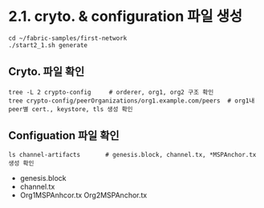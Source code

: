 # 2.1. cryto. & configuration 파일 생성

```
cd ~/fabric-samples/first-network
./start2_1.sh generate
```

## Cryto. 파일 확인
```
tree -L 2 crypto-config     # orderer, org1, org2 구조 확인
tree crypto-config/peerOrganizations/org1.example.com/peers  # org1내 peer별 cert., keystore, tls 생성 확인
```

## Configuation 파일 확인
```
ls channel-artifacts       # genesis.block, channel.tx, *MSPAnchor.tx 생성 확인
```
- genesis.block
- channel.tx
- Org1MSPAnhcor.tx Org2MSPAnchor.tx
